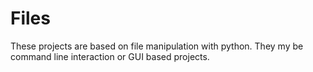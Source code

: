 # Files

These projects are based on file manipulation with python. They my be command line interaction or GUI based projects. 